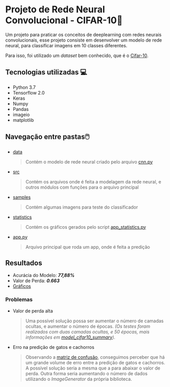 # Projeto de Rede Neural Convolucional - CIFAR-10🧠
Um projeto para praticar os conceitos de deeplearning com redes neurais convolucionais, esse projeto consiste em desenvolver um modelo de rede neural, para classificar imagens em 10 classes diferentes.

Para isso, foi utilizado um *dataset* bem conhecido, que é o [Cifar-10](https://www.cs.toronto.edu/~kriz/cifar.html).
## Tecnologias utilizadas 💻
- Python 3.7
- Tensorflow 2.0
- Keras
- Numpy
- Pandas
- imageio
- matplotlib

## Navegação entre pastas🖱️
- [data](data)
    > Contém o modelo de rede neural criado pelo arquivo [cnn.py](src/cnn.py)
- [src](src)
    > Contém os arquivos onde é feita a modelagem da rede neural, e outros módulos com funções para o arquivo principal
- [samples](samples)
    > Contém algumas imagens para teste do classificador
- [statistics](statistics)
    > Contém os gráficos gerados pelo script [app_statistics.py](src/app_statistics.py)
- [app.py](app.py)
    > Arquivo principal que roda um app, onde é feita a predição

## Resultados
- Acurácia do Modelo: ***77,88%***
- Valor de Perda: ***0.663***
- [Gráficos](statistics)
### Problemas
- Valor de perda alta
    > Uma possível solução possa ser aumentar o número de camadas ocultas, e aumentar o número de épocas. *(Os testes foram realizados com duas camadas ocultas, e 50 épocas, mais informações em [model_cifar10_summary](data/model_cifar10_summary.txt)).*

- Erro na predição de gatos e cachorros
    > Observando a [matriz de confusão](statistics/heatmap.png), conseguimos perceber que há um grande volume de erro entre a predição de gatos e cachorros. A possível solução seria a mesma que a para abaixar o valor de perda. Outra forma seria aumentando o número de dados utilizando o *ImageGenerator* da própria biblioteca.
